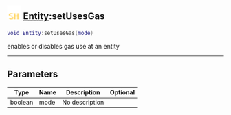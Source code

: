 ## <img src="../../.gitbook/assets/shared.png" width="32" height="32" /> [Entity](../entity/README.md):setUsesGas

```lua
void Entity:setUsesGas(mode)
```

enables or disables gas use at an entity<br>

-----------------
## Parameters

| Type   | Name | Description | Optional |
| ------ | ---- | ----------- | -------: |
| boolean | mode | No description |  |
